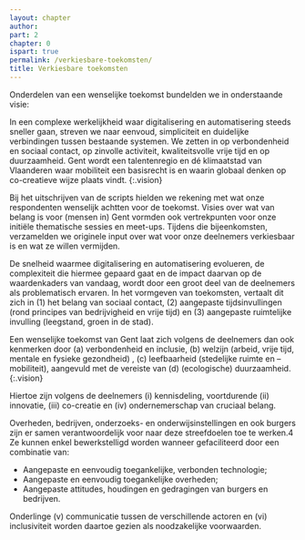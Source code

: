 ```yaml
---
layout: chapter
author: 
part: 2
chapter: 0
ispart: true
permalink: /verkiesbare-toekomsten/
title: Verkiesbare toekomsten
---
```


Onderdelen van een wenselijke toekomst  bundelden we in onderstaande visie:

In een complexe werkelijkheid waar digitalisering en automatisering steeds sneller gaan, streven we naar eenvoud, simpliciteit en duidelijke verbindingen tussen bestaande systemen. We zetten in op verbondenheid en sociaal contact, op zinvolle activiteit, kwaliteitsvolle vrije tijd en op duurzaamheid. Gent wordt een talentenregio en dé klimaatstad van Vlaanderen waar mobiliteit een basisrecht is en waarin globaal denken op co-creatieve wijze plaats vindt.
{:.vision} 

Bij het uitschrijven van de scripts hielden we rekening met wat onze respondenten wenselijk achtten voor de toekomst. Visies over wat van belang is voor (mensen in) Gent vormden ook vertrekpunten voor onze initiële thematische sessies en meet-ups. Tijdens die bijeenkomsten, verzamelden we originele input over wat voor onze deelnemers verkiesbaar is en wat ze willen vermijden. 
 
De snelheid waarmee digitalisering en automatisering evolueren, de complexiteit die hiermee gepaard gaat en de impact daarvan op de waardenkaders van vandaag, wordt door een groot deel van de deelnemers als problematisch ervaren. In het vormgeven van toekomsten, vertaalt dit zich in (1) het belang van sociaal contact, (2) aangepaste tijdsinvullingen (rond principes van bedrijvigheid en vrije tijd) en (3) aangepaste ruimtelijke invulling (leegstand, groen in de stad). 

Een wenselijke toekomst van Gent laat zich volgens de deelnemers dan ook kenmerken door (a) verbondenheid en inclusie, (b) welzijn (arbeid, vrije tijd, mentale en fysieke gezondheid) , (c) leefbaarheid (stedelijke ruimte en –mobiliteit), aangevuld met de vereiste van (d) (ecologische) duurzaamheid.
{:.vision}

Hiertoe zijn volgens de deelnemers (i) kennisdeling, voortdurende (ii) innovatie, (iii) co-creatie en (iv) ondernemerschap van cruciaal belang. 

Overheden, bedrijven, onderzoeks- en onderwijsinstellingen en ook burgers  zijn er samen verantwoordelijk voor naar deze streefdoelen toe te werken.4 Ze kunnen enkel bewerkstelligd worden wanneer gefaciliteerd door een combinatie van: 

* Aangepaste en eenvoudig toegankelijke, verbonden technologie; 
* Aangepaste en eenvoudig toegankelijke overheden;
* Aangepaste attitudes, houdingen en gedragingen van burgers en bedrijven.

Onderlinge (v) communicatie tussen de verschillende actoren en (vi) inclusiviteit worden daartoe gezien als noodzakelijke voorwaarden.
